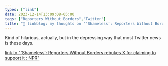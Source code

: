 ```yaml
---
types: ["link"]
date: 2023-12-14T13:09:08-05:00
tags: ["Reporters Without Borders","Twitter"]
title: "🔗 linkblog: my thoughts on ''Shameless': Reporters Without Borders rebukes X for claiming to support it : NPR'"
---
```

Kind of hilarious, actually, but in the depressing way that most Twitter news is these days.

[link to "'Shameless': Reporters Without Borders rebukes X for claiming to support it : NPR"](https://www.npr.org/2023/12/14/1219274980/reporters-without-borders-says-x-twitter-does-not-support-it)
